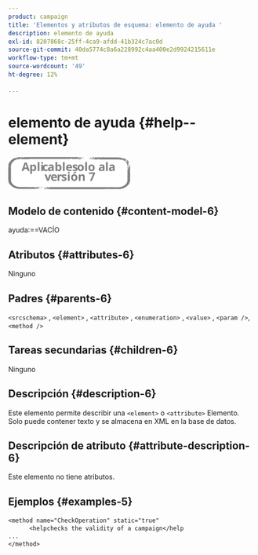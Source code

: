 ```yaml
---
product: campaign
title: 'Elementos y atributos de esquema: elemento de ayuda '
description: elemento de ayuda
exl-id: 8207868c-25ff-4ca9-afdd-41b324c7ac0d
source-git-commit: 40da5774c8a6a228992c4aa400e2d9924215611e
workflow-type: tm+mt
source-wordcount: '49'
ht-degree: 12%

---
```


# elemento de ayuda {#help--element}

![](../../../assets/v7-only.svg)

## Modelo de contenido {#content-model-6}

ayuda:==VACÍO

## Atributos {#attributes-6}

Ninguno

## Padres {#parents-6}

`<srcschema>`  ,  `<element>`   ,   `<attribute>`    ,    `<enumeration>`     ,     `<value>`      ,     `<param />`,      `<method />`

## Tareas secundarias {#children-6}

Ninguno

## Descripción {#description-6}

Este elemento permite describir una `<element>`  o  `<attribute>`   Elemento. Solo puede contener texto y se almacena en XML en la base de datos.

## Descripción de atributo {#attribute-description-6}

Este elemento no tiene atributos.

## Ejemplos {#examples-5}

```
<method name="CheckOperation" static="true"
      <helpchecks the validity of a campaign</help
...
</method> 
```
